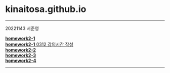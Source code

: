 # kinaitosa.github.io   

* * *
20221143 서준영

[**homework2-1**](homework2-1.html)   
[**homework2-1** 0312 강의시간 작성](homework2-1-0312.html)  
[**homework2-2**](homework2-2.html)   
[**homework2-3**](homework2-3.html)   
[**homework2-4**](homework2-4.html)   
* * *
